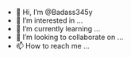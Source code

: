 - 👋 Hi, I’m @Badass345y
- 👀 I’m interested in ...
- 🌱 I’m currently learning ...
- 💞️ I’m looking to collaborate on ...
- 📫 How to reach me ...

<!---
Badass345y/Badass345y is a ✨ special ✨ repository because its `README.md` (this file) appears on your GitHub profile.
You can click the Preview link to take a look at your changes.
--->
